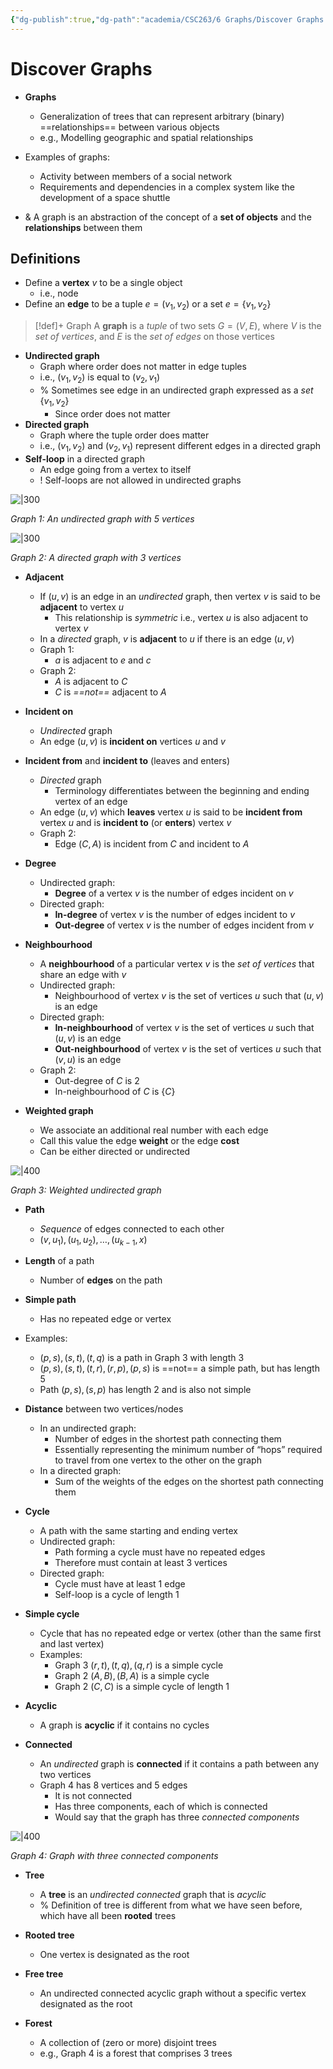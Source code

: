 ```yaml
---
{"dg-publish":true,"dg-path":"academia/CSC263/6 Graphs/Discover Graphs.md","permalink":"/academia/csc-263/6-graphs/discover-graphs/","tags":["cs","lecture","note","university"],"created":"2025-02-25T03:37:40.030-05:00","updated":"2025-03-04T00:01:01.735-05:00"}
---
```



# Discover Graphs

- **Graphs**
    - Generalization of trees that can represent arbitrary (binary) ==relationships== between various objects
    - e.g., Modelling geographic and spatial relationships
- Examples of graphs:
    - Activity between members of a social network
    - Requirements and dependencies in a complex system like the development of a space shuttle

- & A graph is an abstraction of the concept of a **set of objects** and the **relationships** between them

## Definitions

- Define a **vertex** $v$ to be a single object
    - i.e., node
- Define an **edge** to be a tuple $e = (v_{1}, v_{2})$ or a set $e = \{ v_{1}, v_{2} \}$

> [!def]+ Graph
> A **graph** is a *tuple* of two sets $G = (V, E)$, where $V$ is the *set of vertices*, and $E$ is the *set of edges* on those vertices

- **Undirected graph**
    - Graph where order does not matter in edge tuples
    - i.e., $(v_{1}, v_{2})$ is equal to $(v_{2}, v_{1})$
    - % Sometimes see edge in an undirected graph expressed as a *set* $\{ v_{1}, v_{2} \}$
        - Since order does not matter
- **Directed graph**
    - Graph where the tuple order does matter
    - i.e., $(v_{1}, v_{2})$ and $(v_{2}, v_{1})$ represent different edges in a directed graph
- **Self-loop** in a directed graph
    - An edge going from a vertex to itself
    - ! Self-loops are not allowed in undirected graphs

![|300](https://i.imgur.com/srVbevN.png)

*Graph 1: An undirected graph with 5 vertices*

![|300](https://i.imgur.com/elUAKPP.png)

*Graph 2: A directed graph with 3 vertices*

- **Adjacent**
    - If $(u, v)$ is an edge in an *undirected* graph, then vertex $v$ is said to be **adjacent** to vertex $u$
        - This relationship is *symmetric* i.e., vertex $u$ is also adjacent to vertex $v$
    - In a *directed* graph, $v$ is **adjacent** to $u$ if there is an edge $(u, v)$
    - Graph 1:
        - $a$ is adjacent to $e$ and $c$
    - Graph 2:
        - $A$ is adjacent to $C$
        - $C$ is *==not==* adjacent to $A$

- **Incident on**
    - *Undirected* graph
    - An edge $(u, v)$ is **incident on** vertices $u$ and $v$
- **Incident from** and **incident to** (leaves and enters)
    - *Directed* graph
        - Terminology differentiates between the beginning and ending vertex of an edge
    - An edge $(u, v)$ which **leaves** vertex $u$ is said to be **incident from** vertex $u$ and is **incident to** (or **enters**) vertex $v$
    - Graph 2:
        - Edge $(C, A)$ is incident from $C$ and incident to $A$

- **Degree**
    - Undirected graph:
        - **Degree** of a vertex $v$ is the number of edges incident on $v$
    - Directed graph:
        - **In-degree** of vertex $v$ is the number of edges incident to $v$
        - **Out-degree** of vertex $v$ is the number of edges incident from $v$

- **Neighbourhood**
    - A **neighbourhood** of a particular vertex $v$ is the *set of vertices* that share an edge with $v$
    - Undirected graph:
        - Neighbourhood of vertex $v$ is the set of vertices $u$ such that $(u, v)$ is an edge
    - Directed graph:
        - **In-neighbourhood** of vertex $v$ is the set of vertices $u$ such that $(u, v)$ is an edge
        - **Out-neighbourhood** of vertex $v$ is the set of vertices $u$ such that $(v, u)$ is an edge
    - Graph 2:
        - Out-degree of $C$ is 2
        - In-neighbourhood of $C$ is $\{ C \}$

- **Weighted graph**
    - We associate an additional real number with each edge
    - Call this value the edge **weight** or the edge **cost**
    - Can be either directed or undirected

![|400](https://i.imgur.com/98ij3Tu.png)

*Graph 3: Weighted undirected graph*

- **Path**
    - *Sequence* of edges connected to each other
    - $(v, u_{1}), (u_{1}, u_{2}), \dots, (u_{k - 1}, x)$
- **Length** of a path
    - Number of **edges** on the path
- **Simple path**
    - Has no repeated edge or vertex
- Examples:
    - $(p, s), (s, t), (t, q)$ is a path in Graph 3 with length 3
    - $(p,s), (s,t), (t,r), (r,p), (p,s)$ is ==not== a simple path, but has length 5
    - Path $(p, s), (s, p)$ has length 2 and is also not simple

- **Distance** between two vertices/nodes
    - In an undirected graph:
        - Number of edges in the shortest path connecting them
        - Essentially representing the minimum number of “hops” required to travel from one vertex to the other on the graph
    - In a directed graph:
        - Sum of the weights of the edges on the shortest path connecting them

- **Cycle**
    - A path with the same starting and ending vertex
    - Undirected graph:
        - Path forming a cycle must have no repeated edges
        - Therefore must contain at least 3 vertices
    - Directed graph:
        - Cycle must have at least 1 edge
        - Self-loop is a cycle of length 1
- **Simple cycle**
    - Cycle that has no repeated edge or vertex (other than the same first and last vertex)
    - Examples:
        - Graph 3 $(r,t), (t,q), (q,r)$ is a simple cycle
        - Graph 2 $(A,B), (B,A)$ is a simple cycle
        - Graph 2 $(C, C)$ is a simple cycle of length 1
- **Acyclic**
    - A graph is **acyclic** if it contains no cycles

- **Connected**
    - An *undirected* graph is **connected** if it contains a path between any two vertices
    - Graph 4 has 8 vertices and 5 edges
        - It is not connected
        - Has three components, each of which is connected
        - Would say that the graph has three *connected components*

![|400](https://i.imgur.com/vYT4Sk8.png)

*Graph 4: Graph with three connected components*

- **Tree**
    - A **tree** is an *undirected connected* graph that is *acyclic*
    - % Definition of tree is different from what we have seen before, which have all been **rooted** trees
- **Rooted tree**
    - One vertex is designated as the root
- **Free tree**
    - An undirected connected acyclic graph without a specific vertex designated as the root

- **Forest**
    - A collection of (zero or more) disjoint trees
    - e.g., Graph 4 is a forest that comprises 3 trees
